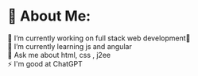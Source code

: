 # 💫 About Me:
🔭 I’m currently working on full stack web development🤝 <br>🌱 I’m currently learning js and angular<br>💬 Ask me about html, css , j2ee<br>⚡ I'm good at ChatGPT
